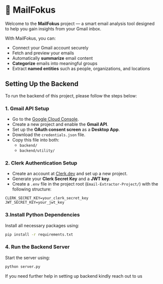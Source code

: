 # 📧 MailFokus

Welcome to the **MailFokus** project — a smart email analysis tool designed to help you gain insights from your Gmail inbox.


With MailFokus, you can:
- Connect your Gmail account securely
- Fetch and preview your emails
- Automatically **summarize** email content
- **Categorize** emails into meaningful groups
- Extract **named entities** such as people, organizations, and locations

##  Setting Up the Backend

To run the backend of this project, please follow the steps below:


### 1. Gmail API Setup
- Go to the [Google Cloud Console](https://console.cloud.google.com/).
- Create a new project and enable the **Gmail API**.
- Set up the **OAuth consent screen** as a **Desktop App**.
- Download the `credentials.json` file.
- Copy this file into both:
  - `backend/`
  - `backend/utility/`

### 2. Clerk Authentication Setup
- Create an account at [Clerk.dev](https://clerk.dev) and set up a new project.
- Generate your **Clerk Secret Key** and a **JWT key**.
- Create a `.env` file in the project root (`Email-Extractor-Project/`) with the following structure:

```env
CLERK_SECRET_KEY=your_clerk_secret_key
JWT_SECRET_KEY=your_jwt_key
```

### 3.Install Python Dependencies

Install all necessary packages using:

```bash
pip install -r requirements.txt
```

### 4. Run the Backend Server

Start the server using: 

```bash
python server.py

```
If you need further help in setting up backend kindly reach out to us

